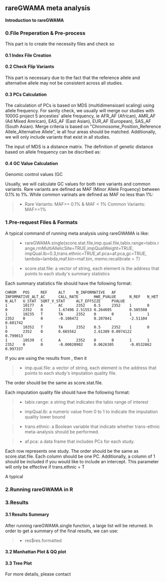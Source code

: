 ## rareGWAMA meta analysis

**Introduction to rareGWAMA**

### 0.File Preperation & Pre-process

This part is to create the necessity files and check so

#### 0.1 Index File Creation


#### 0.2 Check Flip Variants

This part is necessary due to the fact that the reference allele and alternative allele may not be consistent across all studies. 

#### 0.3 PCs Calculation 

The calculation of PCs is based on MDS (multidimensioanl scaling) using allele frequency. For sanity check, we usually will merge our studies with 1000G project 5 ancesties' allele frequency, ie AFR_AF (African), AMR_AF (Ad Mixed Amrican),  EAS_AF (East Asian), EUR_AF (European), SAS_AF (South Asian). Merge criteria is based on "Chromosome_Position_Reference Allele_Alternative Allele", ie all four areas should be matched. Additionally, we will only include variants that exist in all studies. 

The input of MDS is a distance matrix. The definition of genetic distance based on allele frequency can be discribed as: 


#### 0.4 GC Value Calculation 

Genomic control values (GC

Usually, we will calculate GC values for both rare variants and common variants. Rare variants are defined as MAF (Minor Allele Frquency) between 0.1% to 1%. While common varinats are defined as MAF no less than 1%: 
> * Rare Variants: MAF>= 0.1% & MAF < 1%
Common Variants: MAF>=1%


### 1.Pre-request Files & Formats

A typical command of running meta analysis using rareGWAMA is like: 

> * rareGWAMA.single(score.stat.file,imp.qual.file,tabix.range=tabix.range,rmMultiAllelicSite=TRUE,impQualWeight=TRUE,
               impQual.lb=0.3,trans.ethnic=TRUE,af.pca=af.pca,gc=TRUE,
               lambda=lambda,maf.bin=maf.bin, memo.recalibrate = T)


> * score.stat.file: a vector of string, each element is the address that points to each study's summary statistics

Each summary statistics file should have the following format:

```
CHROM   POS     REF     ALT     N_INFORMATIVE   AF      INFORMATIVE_ALT_AC      CALL_RATE       HWE_PVALUE      N_REF   N_HET   N_ALT   U_STAT  SQRT_V_STAT     ALT_EFFSIZE     PVALUE
1       10177   A       AC      2352    0.5     2352    1       0       0       2352    0       1.67496 2.51553 0.264695        0.505508
1       10235   T       TA      2352    0       0       1       1       2352    0       0       -0.108472       0.207841        -2.51104        0.601742
1       10352   T       TA      2352    0.5     2352    1       0       0       2352    0       0.665562        2.61389 0.0974122       0.799013
1       10539   C       A       2352    0       0       1       1       2352    0       0       -0.00020902     0.0626305       -0.0532862      0.997337
```
If you are using the results from , then it

> * imp.qual.file: a vector of string, each element is the address that points to each study's imputation quality file. 

The order should be the same as score.stat.file.

Each imputation quality file should have the following format: 

> * tabix.range: a string that indicates the tabix range of interest

> * impQual.lb: a numeric value from 0 to 1 to indicate the imputation quality lower bound 

> * trans.ethnic: a Boolean variable that indicate whether trans-ethnic meta-analysis should be performed. 

> * af.pca: a data frame that includes PCs for each study. 

Each row represents one study. The order should be the same as score.stat.file. Each column should be one PC. Additionally, a column of 1 should be included if you would like to include an intercept. This parameter will only be effective if trans.ethnic = T

A typical 

### 2.Running rareGWAMA in R


### 3.Results

#### 3.1 Results Summary
After running rareGWAMA.single function, a large list will be returned. In order to get a summary of the final results, we can use: 
> * res$res.formatted

#### 3.2 Manhattan Plot & QQ plot


#### 3.3 Tree Plot


For more details, please contact 


